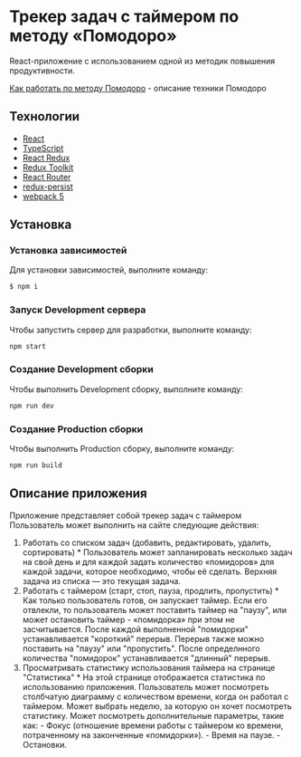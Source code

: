 # Трекер задач с таймером по методу «Помодоро»

React-приложение c использованием одной из методик повышения продуктивности.

[Как работать по методу Помодоро](https://worksection.com/blog/pomodoro_time_management.html) - описание техники Помодоро

## Технологии

- [React](https://react.dev/)
- [TypeScript](https://www.typescriptlang.org/)
- [React Redux](https://react-redux.js.org/)
- [Redux Toolkit](https://redux-toolkit.js.org/)
- [React Router](https://reactrouter.com/en/main)
- [redux-persist](https://github.com/rt2zz/redux-persist)
- [webpack 5](https://webpack.js.org/)

## Установка

### Установка зависимостей

Для установки зависимостей, выполните команду:

```sh
$ npm i
```

### Запуск Development сервера

Чтобы запустить сервер для разработки, выполните команду:

```sh
npm start
```

### Создание Development сборки

Чтобы выполнить Development сборку, выполните команду:

```sh
npm run dev
```

### Создание Production сборки

Чтобы выполнить Production сборку, выполните команду:

```sh
npm run build
```

## Описание приложения

Приложение представляет собой трекер задач с таймером
Пользователь может выполнить на сайте следующие действия:

1. Работать со списком задач (добавить, редактировать, удалить, сортировать) \* Пользователь может запланировать несколько задач на свой день и для каждой
   задать количество «помидоров» для каждой задачи, которое необходимо, чтобы её
   сделать. Верхняя задача из списка — это текущая задача.
2. Работать с таймером (старт, стоп, пауза, продлить, пропустить) \* Как только пользователь готов, он запускает таймер. Если его отвлекли, то
   пользователь может поставить таймер на "паузу", или может остановить таймер - «помидорка» при этом не засчитывается. После каждой выполненной "помидорки" устанавливается "короткий" перерыв. Перерыв также можно поставить на "паузу" или "пропустить". После определнного количества "помидорок" устанавливается "длинный" перерыв.
3. Просматривать статистику использования таймера на странице "Статистика" \* На этой странице отображается статистика по использованию приложения. Пользователь может посмотреть столбчатую
   диаграмму с количеством времени, когда он работал с таймером. Может выбрать
   неделю, за которую он хочет посмотреть статистику. Может посмотреть
   дополнительные параметры, такие как: - Фокус (отношение времени работы с
   таймером ко времени, потраченному на
   законченные «помидорки»). - Время на паузе. - Остановки.
